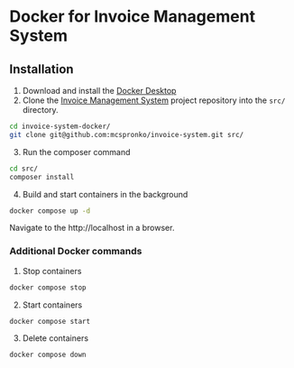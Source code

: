 # Docker for Invoice Management System

## Installation 

1. Download and install the [Docker Desktop](https://www.docker.com/products/docker-desktop/)
2. Clone the [Invoice Management System](https://github.com/mcspronko/invoice-system-docker) project repository into the `src/` directory.
```bash
cd invoice-system-docker/
git clone git@github.com:mcspronko/invoice-system.git src/
```

3. Run the composer command
```bash
cd src/
composer install 
```

4. Build and start containers in the background 
```bash
docker compose up -d
```

Navigate to the http://localhost in a browser.

### Additional Docker commands

1. Stop containers
```bash
docker compose stop
```

2. Start containers
```bash
docker compose start
```

3. Delete containers
```bash
docker compose down 
```
